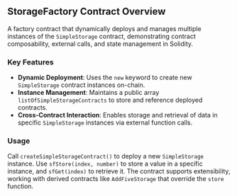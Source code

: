 ## StorageFactory Contract Overview

A factory contract that dynamically deploys and manages multiple instances of the `SimpleStorage` contract, demonstrating contract composability, external calls, and state management in Solidity.

### Key Features
- **Dynamic Deployment**: Uses the `new` keyword to create new `SimpleStorage` contract instances on-chain.
- **Instance Management**: Maintains a public array `listOfSimpleStorageContracts` to store and reference deployed contracts.
- **Cross-Contract Interaction**: Enables storage and retrieval of data in specific `SimpleStorage` instances via external function calls.

### Usage
Call `createSimpleStorageContract()` to deploy a new `SimpleStorage` instance. Use `sfStore(index, number)` to store a value in a specific instance, and `sfGet(index)` to retrieve it. The contract supports extensibility, working with derived contracts like `AddFiveStorage` that override the `store` function.
